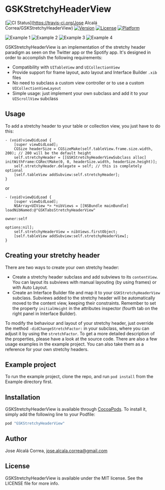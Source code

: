# GSKStretchyHeaderView

[![CI Status](https://travis-ci.org/gskbyte/GSKStretchyHeaderView.svg?branch=master)](https://travis-ci.org/Jose Alcalá Correa/GSKStretchyHeaderView)
[![Version](https://img.shields.io/cocoapods/v/GSKStretchyHeaderView.svg?style=flat)](http://cocoapods.org/pods/GSKStretchyHeaderView)
[![License](https://img.shields.io/cocoapods/l/GSKStretchyHeaderView.svg?style=flat)](http://cocoapods.org/pods/GSKStretchyHeaderView)
[![Platform](https://img.shields.io/cocoapods/p/GSKStretchyHeaderView.svg?style=flat)](http://cocoapods.org/pods/GSKStretchyHeaderView)

![Example 1](https://raw.githubusercontent.com/gskbyte/GSKStretchyHeaderView/master/screenshots/airbnb.gif)
![Example 2](https://raw.githubusercontent.com/gskbyte/GSKStretchyHeaderView/master/screenshots/stretchy_blur.gif)
![Example 3](https://raw.githubusercontent.com/gskbyte/GSKStretchyHeaderView/master/screenshots/stretchy_tabs.gif)
![Example 4](https://raw.githubusercontent.com/gskbyte/GSKStretchyHeaderView/master/screenshots/stretchy_nib.gif)

GSKStretchyHeaderView is an implementation of the stretchy header paradigm as seen on the Twitter app or the Spotify app. It's designed in order to accomplish the following requirements:

- Compatibility with `UITableView` and `UICollectionView`
- Provide support for frame layout, auto layout and Interface Builder `.xib` files
- No need to subclass a custom view controller or to use a custom `UICollectionViewLayout`
- Simple usage: just implement your own subclass and add it to your `UIScrollView` subclass

## Usage

To add a stretchy header to your table or collection view, you just have to do this:

```objc
- (void)viewDidLoad {
    [super viewDidLoad];
    CGSize headerSize = CGSizeMake(self.tableView.frame.size.width, 200); // 200 will be the default height
    self.stretchyHeader = [[GSKStretchyHeaderViewSubclass alloc] initWithFrame:CGRectMake(0, 0, headerSize.width, headerSize.height)];
    self.stretchyHeader.delegate = self; // this is completely optional
    [self.tableView addSubview:self.stretchyHeader];
}
```
or
```objc
- (void)viewDidLoad {
    [super viewDidLoad];
    NSArray<UIView *> *nibViews = [[NSBundle mainBundle] loadNibNamed:@"GSKTabsStretchyHeaderView"
                                                                owner:self
                                                              options:nil];
    self.stretchyHeaderView = nibViews.firstObject;
    [self.tableView addSubview:self.stretchyHeaderView];
}
```

## Creating your stretchy header

There are two ways to create your own stretchy header:

- Create a stretchy header subclass and add subviews to its `contentView`. You can layout its subviews with manual layouting (by using frames) or with Auto Layout.
- Create an Interface Builder file and map it to your `GSKStretchyHeaderView` subclass. Subviews added to the stretchy header will be automatically moved to the content view, keeping their constraints. Remember to set the property `initialHeight` in the attributes inspector (fourth tab on the right panel in Interface Builder).

To modify the behaviour and layout of your stretchy header, just override the method `-didChangeStretchFactor:` in your subclass, where you can adjust it by using the `stretchFactor`. To get a more detailed description of the properties, please have a look at the source code. There are also a few usage examples in the example project. You can also take them as a reference for your own stretchy headers.

## Example project

To run the example project, clone the repo, and run `pod install` from the Example directory first.

## Installation

GSKStretchyHeaderView is available through [CocoaPods](http://cocoapods.org). To install
it, simply add the following line to your Podfile:

```ruby
pod "GSKStretchyHeaderView"
```

## Author

Jose Alcalá Correa, jose.alcala.correa@gmail.com

## License

GSKStretchyHeaderView is available under the MIT license. See the LICENSE file for more info.
